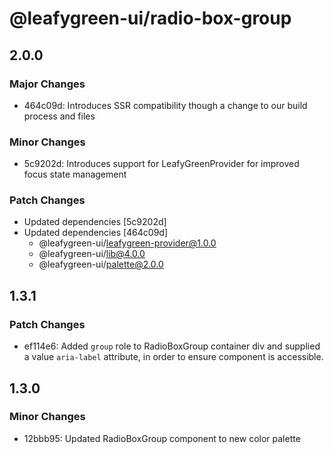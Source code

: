 # @leafygreen-ui/radio-box-group

## 2.0.0

### Major Changes

- 464c09d: Introduces SSR compatibility though a change to our build process and files

### Minor Changes

- 5c9202d: Introduces support for LeafyGreenProvider for improved focus state management

### Patch Changes

- Updated dependencies [5c9202d]
- Updated dependencies [464c09d]
  - @leafygreen-ui/leafygreen-provider@1.0.0
  - @leafygreen-ui/lib@4.0.0
  - @leafygreen-ui/palette@2.0.0

## 1.3.1

### Patch Changes

- ef114e6: Added `group` role to RadioBoxGroup container div and supplied a value `aria-label` attribute, in order to ensure component is accessible.

## 1.3.0

### Minor Changes

- 12bbb95: Updated RadioBoxGroup component to new color palette
